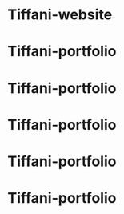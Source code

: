 # Tiffani-website
# Tiffani-portfolio
# Tiffani-portfolio
# Tiffani-portfolio
# Tiffani-portfolio
# Tiffani-portfolio
